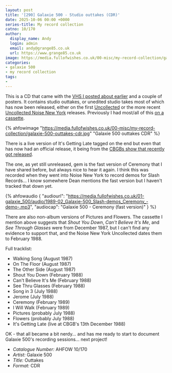```yaml
---
layout: post
title: '[290] Galaxie 500 - Studio outtakes (CDR)'
date: 2025-10-06 00:00 +0000
series-title: My record collection 
catno: 10/170
author:
  display_name: Andy
  login: admin
  email: andy@grange85.co.uk
  url: https://www.grange85.co.uk
image: https://media.fullofwishes.co.uk/00-misc/my-record-collection/galaxie-500-outtakes-cdr.jpg
categories:
- galaxie 500
- my record collection
tags:
-
---
```

This is a CD that came with the [VHS I posted about earlier](/2025/08/11/my-record-collection-galaxie-500-live-compilation-vhs/) and a couple of posters. It contains studio outtakes, or unedited studio takes most of which has now been released, either on the first [Uncollected](/database/galaxie-500/releases/uncollected/#uncollected) or the more recent [Uncollected Noise New York](/2024/10/08/my-record-collection-recent-acquisition-09-and-10-galaxie-500-uncollected-noise-new-york-88-90/) releases. Previously I had most/all of this [on a cassette](/2023/08/17/my-record-collection-061-galaxie-500-unreleased-sessions-and-live-at-the-rat/).

{% ahfowimage "https://media.fullofwishes.co.uk/00-misc/my-record-collection/galaxie-500-outtakes-cdr.jpg" "Galaxie 500 outtakes CDR" %}

There is a live version of It's Getting Late tagged on the end but even that has now had an official release, it being from the [CBGBs show that recently got released](/2025/08/14/my-record-collection-galaxie-500-cbgb-13th-december-1988/).

The one, as yet still unreleased, gem is the fast version of Ceremony that I have shared before, but always nice to hear it again. I think this was recorded when they went into Noise New York to record demos for Slash Records... I know somewhere Dean mentions the fast version but I haven't tracked that down yet.

{% ahfowaudio {
"audiourl": "https://media.fullofwishes.co.uk/01-galaxie_500/audio/1989-02_Galaxie-500_Slash-demos_Ceremony_-demo-.mp3",
"audiocap": "Galaxie 500 - Ceremony (fast version)"
} %}

There are also non-album versions of Pictures and Flowers. The cassette I mention above suggests that _Shout You Down_, _Can't Believe It's Me_, and _See Through Glasses_ were from December 1987, but I can't find any evidence to support that, and the Noise New York Uncollected dates them to February 1988.

Full tracklist:

 - Walking Song (August 1987)
 - On The Floor (August 1987)
 - The Other Side (August 1987)
 - Shout You Down (February 1988)
 - Can't Believe It's Me (February 1988)
 - See Thru Glasses (February 1988)
 - Song in 3 (July 1988)
 - Jerome (July 1988)
 - Ceremony (February 1989)
 - I Will Walk (February 1989)
 - Pictures (probably July 1988)
 - Flowers (probably July 1988)
 - It's Getting Late (live at CBGB's 13th December 1988)

OK - that all became a bit nerdy... and has me ready to start to document Galaxie 500's recording sessions... next project!

 - *Catalogue Number:* AHFOW 10/170
 - *Artist:* Galaxie 500
 - *Title:* Outtakes
 - *Format:* CDR
